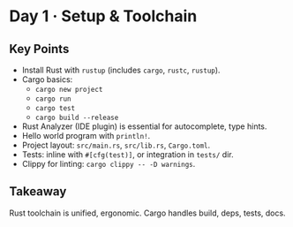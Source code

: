 # Day 1 · Setup & Toolchain

## Key Points
- Install Rust with `rustup` (includes `cargo`, `rustc`, `rustup`).
- Cargo basics:
  - `cargo new project`
  - `cargo run`
  - `cargo test`
  - `cargo build --release`
- Rust Analyzer (IDE plugin) is essential for autocomplete, type hints.
- Hello world program with `println!`.
- Project layout: `src/main.rs`, `src/lib.rs`, `Cargo.toml`.
- Tests: inline with `#[cfg(test)]`, or integration in `tests/` dir.
- Clippy for linting: `cargo clippy -- -D warnings`.

## Takeaway
Rust toolchain is unified, ergonomic. Cargo handles build, deps, tests, docs.
